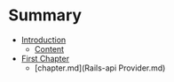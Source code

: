 # Summary

* [Introduction](README.md)
   * [Content](content.md)
* [First Chapter](chapter1.md)
   * [chapter.md](Rails-api Provider.md)

